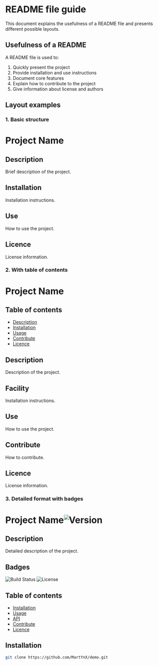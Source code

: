 # README file guide

This document explains the usefulness of a README file and presents different possible layouts.

## Usefulness of a README

A README file is used to:

1. Quickly present the project
2. Provide installation and use instructions
3. Document core features
4. Explain how to contribute to the project
5. Give information about license and authors

## Layout examples

### 1. Basic structure

# Project Name

## Description
Brief description of the project.

## Installation
Installation instructions.

## Use
How to use the project.

## Licence
License information.

### 2. With table of contents

# Project Name

## Table of contents
- [Description](#description)
- [Installation](#installation)
- [Usage](#use)
- [Contribute](#contribute)
- [Licence](#licence)

## Description
Description of the project.

## Facility
Installation instructions.

## Use
How to use the project.

## Contribute
How to contribute.

## Licence
License information.

### 3. Detailed format with badges

# Project Name![Version](https://img.shields.io/badge/version-1.0.0-blue.svg)

## Description
Detailed description of the project.

## Badges
![Build Status](https://img.shields.io/badge/build-passing-brightgreen.svg)
![License](https://img.shields.io/badge/license-MIT-green.svg)

## Table of contents
- [Installation](#installation)
- [Usage](#use)
- [API](#api)
- [Contribute](#contribute)
- [Licence](#licence)

## Installation
```bash
git clone https://github.com/MartYnX/demo.git